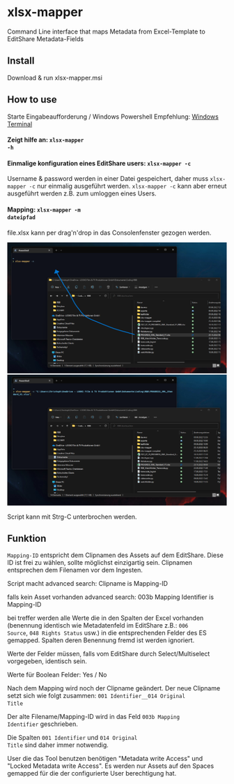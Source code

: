 # xlsx-mapper
Command Line interface that maps Metadata from Excel-Template to EditShare Metadata-Fields 

## Install
Download & run xlsx-mapper.msi

## How to use
Starte Eingabeaufforderung / Windows Powershell
Empfehlung: [Windows Terminal](https://learn.microsoft.com/en-us/windows/terminal/install)

#### Zeigt hilfe an: <code>xlsx-mapper -h</code>

#### Einmalige konfiguration eines EditShare users: <code>xlsx-mapper -c</code>
Username & password werden in einer Datei gespeichert, daher muss <code>xlsx-mapper -c</code> nur einmalig ausgeführt werden. <code>xlsx-mapper -c</code> kann aber erneut ausgeführt werden z.B. zum umloggen eines Users.

#### Mapping: <code>xlsx-mapper -m dateipfad</code>
file.xlsx kann per drag'n'drop in das Consolenfenster gezogen werden.

<img src="pics/dragndropfile2.png" width="600" height="300" alt="github-logo"/><img src="pics/dragndropfile3.png" width="600" height="300" alt="github-logo"/>

Script kann mit Strg-C unterbrochen werden.

## Funktion
<code>Mapping-ID</code> entspricht dem Clipnamen des Assets auf dem EditShare. Diese ID ist frei zu wählen, sollte möglichst einzigartig sein. Clipnamen entsprechen dem Filenamen vor dem Ingesten. 

Script macht advanced search: Clipname is Mapping-ID

falls kein Asset vorhanden advanced search: 003b Mapping Identifier is Mapping-ID

bei treffer werden alle Werte die in den Spalten der Excel vorhanden (benennung identisch wie Metadatenfeld im EditShare z.B.: <code>006 Source</code>, <code>048 Rights Status</code> usw.) in die entsprechenden Felder des ES gemapped. Spalten deren Benennung fremd ist werden ignoriert. 

Werte der Felder müssen, falls vom EditShare durch Select/Multiselect vorgegeben, identisch sein.

Werte für Boolean Felder: Yes / No

Nach dem Mapping wird noch der Clipname geändert. Der neue Clipname setzt sich wie folgt zusammen: <code>001 Identifier__014 Original Title</code>

Der alte Filename/Mapping-ID wird in das Feld <code>003b Mapping Identifier</code> geschrieben.

Die Spalten <code>001 Identifier</code> und <code>014 Original Title</code> sind daher immer notwendig.

User die das Tool benutzen benötigen "Metadata write Access" und "Locked Metadata write Access". Es werden nur Assets auf den Spaces gemapped für die der configurierte User berechtigung hat.


